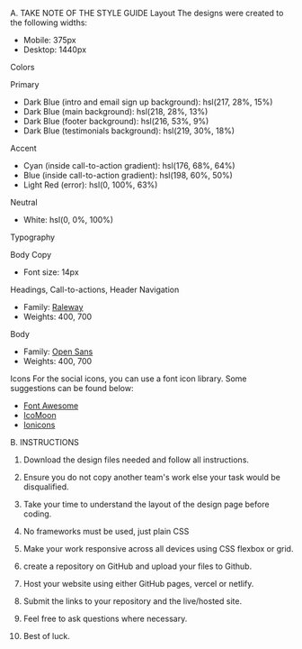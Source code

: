 A. TAKE NOTE OF THE STYLE GUIDE
Layout
The designs were created to the following widths:
- Mobile: 375px
- Desktop: 1440px

Colors

Primary
- Dark Blue (intro and email sign up background): hsl(217, 28%, 15%)
- Dark Blue (main background): hsl(218, 28%, 13%)
- Dark Blue (footer background): hsl(216, 53%, 9%)
- Dark Blue (testimonials background): hsl(219, 30%, 18%)

Accent
- Cyan (inside call-to-action gradient): hsl(176, 68%, 64%)
- Blue (inside call-to-action gradient): hsl(198, 60%, 50%)
- Light Red (error): hsl(0, 100%, 63%)

Neutral
- White: hsl(0, 0%, 100%)

Typography

Body Copy
- Font size: 14px

Headings, Call-to-actions, Header Navigation
- Family: [Raleway](https://fonts.google.com/specimen/Raleway)
- Weights: 400, 700

Body
- Family: [Open Sans](https://fonts.google.com/specimen/Open+Sans)
- Weights: 400, 700

Icons
For the social icons, you can use a font icon library. Some suggestions can be found below:
- [Font Awesome](https://fontawesome.com/)
- [IcoMoon](https://icomoon.io/)
- [Ionicons](https://ionicons.com/)


B. INSTRUCTIONS

1. Download the design files needed and follow all instructions.

2. Ensure you do not copy another team's work else your task would be disqualified.

3. Take your time to understand the layout of the design page before coding.

4. No frameworks must be used, just plain CSS 

5. Make your work responsive across all devices using CSS flexbox or grid.

6. create a repository on GitHub and upload your files to Github.

7. Host your website using either GitHub pages, vercel or netlify.

8. Submit the links to your repository and the live/hosted site.

9. Feel free to ask questions where necessary.

10. Best of luck.



